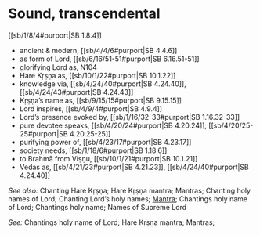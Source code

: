 # Sound, transcendental

[[sb/1/8/4#purport|SB 1.8.4]]

* ancient & modern, [[sb/4/4/6#purport|SB 4.4.6]]
* as form of Lord, [[sb/6/16/51-51#purport|SB 6.16.51-51]]
* glorifying Lord as, N104
* Hare Kṛṣṇa as, [[sb/10/1/22#purport|SB 10.1.22]]
* knowledge via, [[sb/4/24/40#purport|SB 4.24.40]], [[sb/4/24/43#purport|SB 4.24.43]]
* Kṛṣṇa’s name as, [[sb/9/15/15#purport|SB 9.15.15]]
* Lord inspires, [[sb/4/9/4#purport|SB 4.9.4]]
* Lord’s presence evoked by, [[sb/1/16/32-33#purport|SB 1.16.32-33]]
* pure devotee speaks, [[sb/4/20/24#purport|SB 4.20.24]], [[sb/4/20/25-25#purport|SB 4.20.25-25]]
* purifying power of, [[sb/4/23/17#purport|SB 4.23.17]]
* society needs, [[sb/1/18/6#purport|SB 1.18.6]]
* to Brahmā from Viṣṇu, [[sb/10/1/21#purport|SB 10.1.21]]
* Vedas as, [[sb/4/21/23#purport|SB 4.21.23]], [[sb/4/24/40#purport|SB 4.24.40]]

*See also:* Chanting Hare Kṛṣṇa; Hare Kṛṣṇa mantra; Mantras; Chanting holy names of Lord; Chanting Lord’s holy names; [Mantra](entries/mantras.md); Chantings holy name of Lord; Chantings holy name; Names of Supreme Lord

*See:* Chantings holy name of Lord; Hare Kṛṣṇa mantra; Mantras; 
